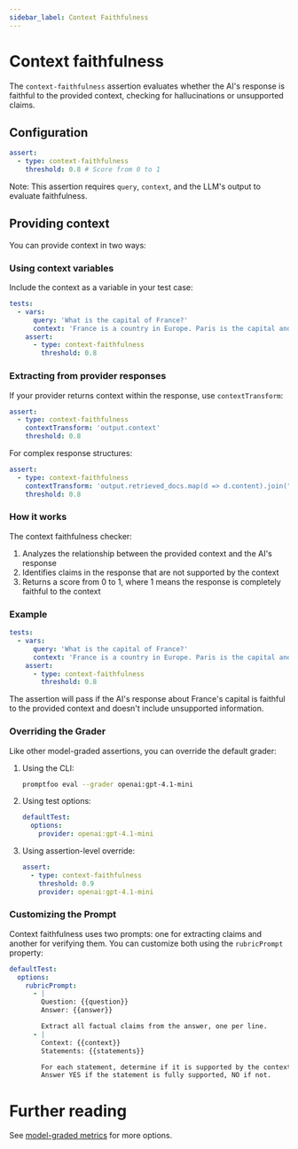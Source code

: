 ```yaml
---
sidebar_label: Context Faithfulness
---
```


# Context faithfulness

The `context-faithfulness` assertion evaluates whether the AI's response is faithful to the provided context, checking for hallucinations or unsupported claims.

## Configuration

```yaml
assert:
  - type: context-faithfulness
    threshold: 0.8 # Score from 0 to 1
```

Note: This assertion requires `query`, `context`, and the LLM's output to evaluate faithfulness.

## Providing context

You can provide context in two ways:

### Using context variables

Include the context as a variable in your test case:

```yaml
tests:
  - vars:
      query: 'What is the capital of France?'
      context: 'France is a country in Europe. Paris is the capital and largest city of France.'
    assert:
      - type: context-faithfulness
        threshold: 0.8
```

### Extracting from provider responses

If your provider returns context within the response, use `contextTransform`:

```yaml
assert:
  - type: context-faithfulness
    contextTransform: 'output.context'
    threshold: 0.8
```

For complex response structures:

```yaml
assert:
  - type: context-faithfulness
    contextTransform: 'output.retrieved_docs.map(d => d.content).join("\n")'
    threshold: 0.8
```

### How it works

The context faithfulness checker:

1. Analyzes the relationship between the provided context and the AI's response
2. Identifies claims in the response that are not supported by the context
3. Returns a score from 0 to 1, where 1 means the response is completely faithful to the context

### Example

```yaml
tests:
  - vars:
      query: 'What is the capital of France?'
      context: 'France is a country in Europe. Paris is the capital and largest city of France.'
    assert:
      - type: context-faithfulness
        threshold: 0.8
```

The assertion will pass if the AI's response about France's capital is faithful to the provided context and doesn't include unsupported information.

### Overriding the Grader

Like other model-graded assertions, you can override the default grader:

1. Using the CLI:

   ```sh
   promptfoo eval --grader openai:gpt-4.1-mini
   ```

2. Using test options:

   ```yaml
   defaultTest:
     options:
       provider: openai:gpt-4.1-mini
   ```

3. Using assertion-level override:
   ```yaml
   assert:
     - type: context-faithfulness
       threshold: 0.9
       provider: openai:gpt-4.1-mini
   ```

### Customizing the Prompt

Context faithfulness uses two prompts: one for extracting claims and another for verifying them. You can customize both using the `rubricPrompt` property:

```yaml
defaultTest:
  options:
    rubricPrompt:
      - |
        Question: {{question}}
        Answer: {{answer}}

        Extract all factual claims from the answer, one per line.
      - |
        Context: {{context}}
        Statements: {{statements}}

        For each statement, determine if it is supported by the context.
        Answer YES if the statement is fully supported, NO if not.
```

# Further reading

See [model-graded metrics](/docs/configuration/expected-outputs/model-graded) for more options.
